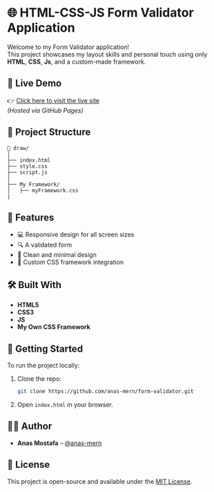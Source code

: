 # 🌐 HTML-CSS-JS Form Validator Application

Welcome to my Form Validator application!  
This project showcases my layout skills and personal touch using only **HTML**, **CSS**, **Js**, and a custom-made framework.

## 📸 Live Demo

👉 [Click here to visit the live site](https://anas-mern.github.io/form-validator/)  
*(Hosted via GitHub Pages)*

## 📁 Project Structure

```
📁 draw/
│
├── index.html
├── style.css
├── script.js
│
├── My Framework/
│   ├── myFramework.css
|

```

## 🎯 Features

- 💻 Responsive design for all screen sizes  
- 🔍 A validated form
- 🎨 Clean and minimal design  
- 🧱 Custom CSS framework integration

## 🛠️ Built With

- **HTML5**
- **CSS3**
- **JS**
- **My Own CSS Framework**

## 🚀 Getting Started

To run the project locally:

1. Clone the repo:
   ```bash
   git clone https://github.com/anas-mern/form-validator.git
   ```
2. Open `index.html` in your browser.

## 🙋‍♂️ Author

- **Anas Mostafa** – [@anas-mern](https://github.com/anas-mern)

## 📄 License

This project is open-source and available under the [MIT License](LICENSE).
